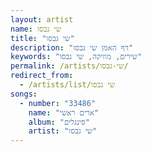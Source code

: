 ```yaml
---
layout: artist
name: שי גבסו
title: "שי גבסו"
description: "דף האמן שי גבסו"
keywords: "שירים, מוזיקה, שי גבסו"
permalink: /artists/שי-גבסו/
redirect_from:
  - /artists/list/שי גבסו
songs:
  - number: "33486"
    name: "ארים ראשי"
    album: "סינגלים"
    artist: "שי גבסו"
---
```

